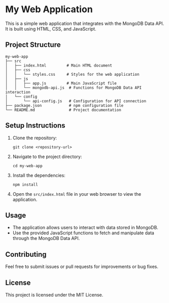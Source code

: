 # My Web Application

This is a simple web application that integrates with the MongoDB Data API. It is built using HTML, CSS, and JavaScript.

## Project Structure

```
my-web-app
├── src
│   ├── index.html         # Main HTML document
│   ├── css
│   │   └── styles.css     # Styles for the web application
│   ├── js
│   │   ├── app.js         # Main JavaScript file
│   │   └── mongodb-api.js  # Functions for MongoDB Data API interaction
│   └── config
│       └── api-config.js   # Configuration for API connection
├── package.json            # npm configuration file
└── README.md               # Project documentation
```

## Setup Instructions

1. Clone the repository:
   ```
   git clone <repository-url>
   ```

2. Navigate to the project directory:
   ```
   cd my-web-app
   ```

3. Install the dependencies:
   ```
   npm install
   ```

4. Open the `src/index.html` file in your web browser to view the application.

## Usage

- The application allows users to interact with data stored in MongoDB.
- Use the provided JavaScript functions to fetch and manipulate data through the MongoDB Data API.

## Contributing

Feel free to submit issues or pull requests for improvements or bug fixes. 

## License

This project is licensed under the MIT License.